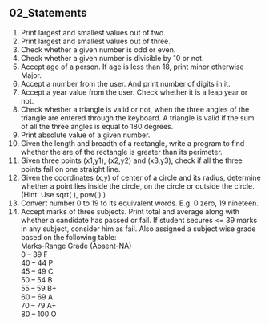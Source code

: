 ## 02_Statements
1)	Print largest and smallest values out of two.
2)	Print largest and smallest values out of three.
3)	Check whether a given number is odd or even.
4)	Check whether a given number is divisible by 10 or not.
5)	Accept age of a person. If age is less than 18, print minor otherwise Major.
6)	Accept a number from the user. And print number of digits in it.
7)	Accept a year value from the user. Check whether it is a leap year or not.
8)	Check whether a triangle is valid or not, when the three angles of the triangle are entered through the keyboard. A triangle is valid if the sum of all the three angles is equal to 180 degrees.
9)	Print absolute value of a given number.
10)	Given the length and breadth of a rectangle, write a program to find whether the are of the rectangle is greater than its perimeter.
11)	Given three points (x1,y1), (x2,y2) and (x3,y3), check if all the three points fall on one straight line.
12)	Given the coordinates (x,y) of center of a circle and its radius, determine whether a point lies inside the circle, on the circle or outside the circle. (Hint: Use sqrt( ), pow( ) )
13)	Convert number 0 to 19 to its equivalent words. E.g. 0 zero, 19 nineteen.
14)	Accept marks of three subjects. Print total and average along with whether a candidate has passed or fail. If student secures <= 39 marks in any subject, consider him as fail. Also assigned a subject wise grade based on the following table:<br>
Marks-Range	Grade (Absent-NA)<br>
0 – 39	F<br>
40 – 44	P<br>
45 – 49	C<br>
50 – 54	B<br>
55 – 59	B+<br>
60 – 69	A<br>
70 – 79	A+<br>
80 – 100	O<br>

